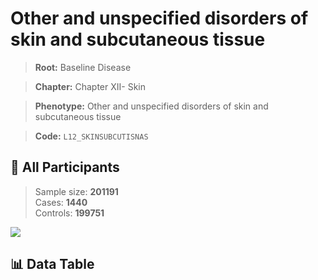 # Other and unspecified disorders of skin and subcutaneous tissue

> **Root:** Baseline Disease  

> **Chapter:** Chapter XII- Skin  

> **Phenotype:** Other and unspecified disorders of skin and subcutaneous tissue  

> **Code:** `L12_SKINSUBCUTISNAS`

## 🧪 All Participants  
> Sample size: **201191**  
> Cases: **1440**  
> Controls: **199751**
<img src="/Sensitive/Figures/ALL/Baseline/L12_SKINSUBCUTISNAS.png"/>

## 📊 Data Table
<CsvTableMRF src="/Sensitive/Data/ALL/Baseline/LG_L12_SKINSUBCUTISNAS.csv"/>

